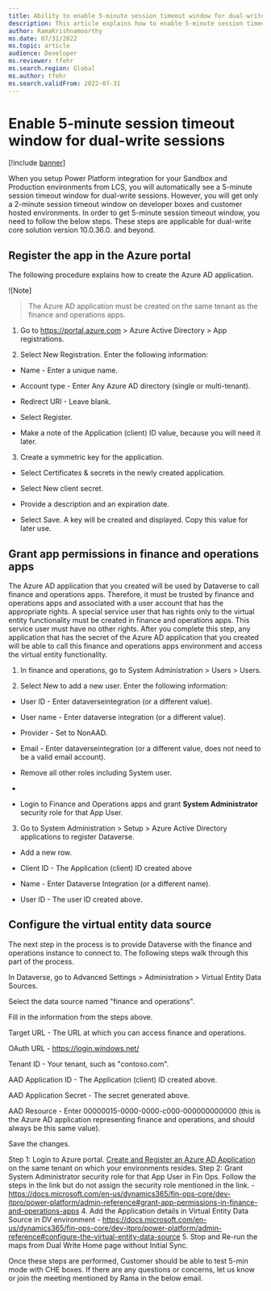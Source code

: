 ```yaml
---
title: Ability to enable 5-minute session timeout window for dual-write sessions
description: This article explains how to enable 5-minute session timeout window for dual-write sessions.
author: RamaKrishnamoorthy 
ms.date: 07/31/2022
ms.topic: article
audience: Developer
ms.reviewer: tfehr
ms.search.region: Global
ms.author: tfehr
ms.search.validFrom: 2022-07-31
---
```


# Enable 5-minute session timeout window for dual-write sessions

[!include [banner](../../includes/banner.md)]

When you setup Power Platform integration for your Sandbox and Production environments from LCS, you will automatically see a 5-minute session timeout window for dual-write sessions. 
However, you will get only a 2-minute session timeout window on developer boxes and customer hosted environments. In order to get 5-minute session timeout window, you need to follow the below steps.
These steps are applicable for dual-write core solution version 10.0.36.0. and beyond.

## Register the app in the Azure portal
The following procedure explains how to create the Azure AD application.

![Note]
> The Azure AD application must be created on the same tenant as the finance and operations apps.

1. Go to https://portal.azure.com > Azure Active Directory > App registrations.

2. Select New Registration. Enter the following information:

+ Name - Enter a unique name.

+ Account type - Enter Any Azure AD directory (single or multi-tenant).

+ Redirect URI - Leave blank.

+ Select Register.

+ Make a note of the Application (client) ID value, because you will need it later.

3. Create a symmetric key for the application.

+ Select Certificates & secrets in the newly created application.

+ Select New client secret.

+ Provide a description and an expiration date.

+ Select Save. A key will be created and displayed. Copy this value for later use.

## Grant app permissions in finance and operations apps

The Azure AD application that you created will be used by Dataverse to call finance and operations apps. Therefore, it must be trusted by finance and operations apps and associated with a user account that has the appropriate rights. A special service user that has rights only to the virtual entity functionality must be created in finance and operations apps. This service user must have no other rights. After you complete this step, any application that has the secret of the Azure AD application that you created will be able to call this finance and operations apps environment and access the virtual entity functionality.

1. In finance and operations, go to System Administration > Users > Users.

2. Select New to add a new user. Enter the following information:

+   User ID - Enter dataverseintegration (or a different value).

+   User name - Enter dataverse integration (or a different value).

+   Provider - Set to NonAAD.

+   Email - Enter dataverseintegration (or a different value, does not need to be a valid email account).

+   Remove all other roles including System user.
+   
+   Login to Finance and Operations apps and grant **System Administrator** security role for that App User. 

3. Go to System Administration > Setup > Azure Active Directory applications to register Dataverse.

+   Add a new row.

+   Client ID - The Application (client) ID created above

+   Name - Enter Dataverse Integration (or a different name).

+   User ID - The user ID created above.

## Configure the virtual entity data source

The next step in the process is to provide Dataverse with the finance and operations instance to connect to. The following steps walk through this part of the process.

In Dataverse, go to Advanced Settings > Administration > Virtual Entity Data Sources.

Select the data source named "finance and operations".

Fill in the information from the steps above.

Target URL - The URL at which you can access finance and operations.

OAuth URL - https://login.windows.net/

Tenant ID - Your tenant, such as "contoso.com".

AAD Application ID - The Application (client) ID created above.

AAD Application Secret - The secret generated above.

AAD Resource - Enter 00000015-0000-0000-c000-000000000000 (this is the Azure AD application representing finance and operations, and should always be this same value).

Save the changes.

Step 1: Login to Azure portal. [Create and Register an Azure AD Application](https://docs.microsoft.com/en-us/dynamics365/fin-ops-core/dev-itpro/power-platform/admin-reference#register-the-app-in-the-azure-portal) on the same tenant on which your environments resides. 
Step 2: Grant System Administrator security role for that App User in Fin Ops. Follow the steps in the link but do not assign the security role mentioned in the link. - https://docs.microsoft.com/en-us/dynamics365/fin-ops-core/dev-itpro/power-platform/admin-reference#grant-app-permissions-in-finance-and-operations-apps
4.	Add the Application details in Virtual Entity Data Source in DV environment - https://docs.microsoft.com/en-us/dynamics365/fin-ops-core/dev-itpro/power-platform/admin-reference#configure-the-virtual-entity-data-source
5.	Stop and Re-run the maps from Dual Write Home page without Initial Sync.

Once these steps are performed, Customer should be able to test 5-min mode with CHE boxes.
If there are any questions or concerns, let us know or join the meeting mentioned by Rama in the below email.
